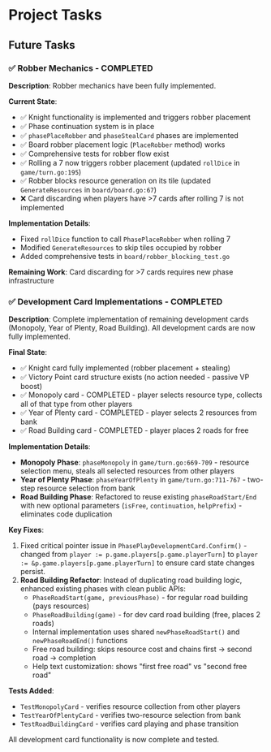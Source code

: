 # Project Tasks

## Future Tasks

### ✅ Robber Mechanics - COMPLETED

**Description**: Robber mechanics have been fully implemented.

**Current State**: 
- ✅ Knight functionality is implemented and triggers robber placement
- ✅ Phase continuation system is in place
- ✅ `phasePlaceRobber` and `phaseStealCard` phases are implemented
- ✅ Board robber placement logic (`PlaceRobber` method) works
- ✅ Comprehensive tests for robber flow exist
- ✅ Rolling a 7 now triggers robber placement (updated `rollDice` in `game/turn.go:195`)
- ✅ Robber blocks resource generation on its tile (updated `GenerateResources` in `board/board.go:67`)
- ❌ Card discarding when players have >7 cards after rolling 7 is not implemented

**Implementation Details**:
- Fixed `rollDice` function to call `PhasePlaceRobber` when rolling 7
- Modified `GenerateResources` to skip tiles occupied by robber
- Added comprehensive tests in `board/robber_blocking_test.go`

**Remaining Work**: Card discarding for >7 cards requires new phase infrastructure

### ✅ Development Card Implementations - COMPLETED

**Description**: Complete implementation of remaining development cards (Monopoly, Year of Plenty, Road Building). All development cards are now fully implemented.

**Final State**: 
- ✅ Knight card fully implemented (robber placement + stealing)
- ✅ Victory Point card structure exists (no action needed - passive VP boost)
- ✅ Monopoly card - COMPLETED - player selects resource type, collects all of that type from other players
- ✅ Year of Plenty card - COMPLETED - player selects 2 resources from bank
- ✅ Road Building card - COMPLETED - player places 2 roads for free

**Implementation Details**:
- **Monopoly Phase**: `phaseMonopoly` in `game/turn.go:669-709` - resource selection menu, steals all selected resources from other players
- **Year of Plenty Phase**: `phaseYearOfPlenty` in `game/turn.go:711-767` - two-step resource selection from bank
- **Road Building Phase**: Refactored to reuse existing `phaseRoadStart/End` with new optional parameters (`isFree`, `continuation`, `helpPrefix`) - eliminates code duplication

**Key Fixes**: 
1. Fixed critical pointer issue in `PhasePlayDevelopmentCard.Confirm()` - changed from `player := p.game.players[p.game.playerTurn]` to `player := &p.game.players[p.game.playerTurn]` to ensure card state changes persist.
2. **Road Building Refactor**: Instead of duplicating road building logic, enhanced existing phases with clean public APIs:
   - `PhaseRoadStart(game, previousPhase)` - for regular road building (pays resources)
   - `PhaseRoadBuilding(game)` - for dev card road building (free, places 2 roads)
   - Internal implementation uses shared `newPhaseRoadStart()` and `newPhaseRoadEnd()` functions
   - Free road building: skips resource cost and chains first → second road → completion
   - Help text customization: shows "first free road" vs "second free road"

**Tests Added**:
- `TestMonopolyCard` - verifies resource collection from other players
- `TestYearOfPlentyCard` - verifies two-resource selection from bank  
- `TestRoadBuildingCard` - verifies card playing and phase transition

All development card functionality is now complete and tested.
